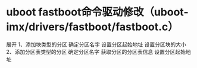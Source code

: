 # uboot fastboot命令驱动修改（uboot-imx/drivers/fastboot/fastboot.c）

展开
1、添加块类型的分区
	确定分区名字
	设置分区起始地址
	设置分区块的大小
2、添加分区表类型的分区
	确定分区名字
	获取分区的分区表信息
	设置分区起始地址
